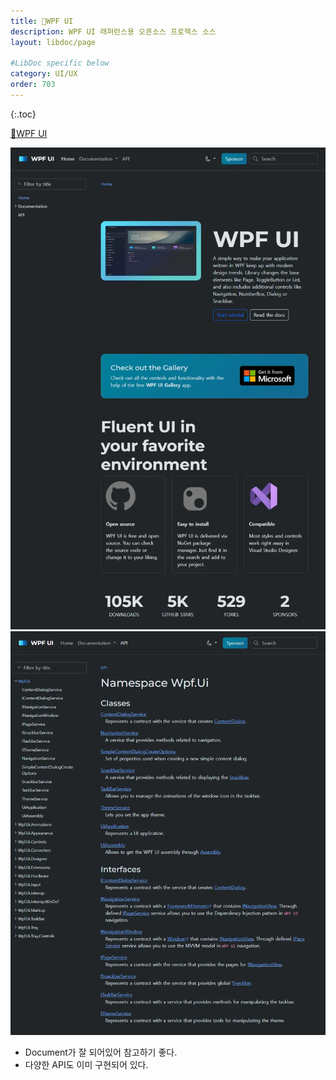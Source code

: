 ```yaml
---
title: 🔗WPF UI
description: WPF UI 래퍼런스용 오픈소스 프로젝스 소스
layout: libdoc/page

#LibDoc specific below
category: UI/UX
order: 703
---
```

{:.toc}

[🔗WPF UI](https://wpfui.lepo.co/)

![](/assets/uiux/UIUX_703_WPF_UI/UIUX_703_WPF_UI_1.webp)
![](/assets/uiux/UIUX_703_WPF_UI/UIUX_703_WPF_UI_2.webp)

* Document가 잘 되어있어 참고하기 좋다.
* 다양한 API도 이미 구현되어 있다.